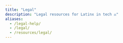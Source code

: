 ```yaml
---
title: "Legal"
description: "Legal resources for Latinx in tech ⚖️"
aliases:
  - /legal-help/
  - /legal/
  - /resources/legal/
---
```

